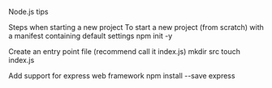 Node.js tips

Steps when starting a new project
To start a new project (from scratch) with a manifest containing default settings
 npm init -y

Create an entry point file (recommend call it index.js)
 mkdir src
 touch index.js

Add support for express web framework
 npm install --save express 

